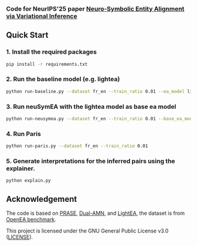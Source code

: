 

### Code for NeurIPS'25 paper  [Neuro-Symbolic Entity Alignment via Variational Inference](https://arxiv.org/abs/2410.04153)

## Quick Start

### 1. Install the required packages

```bash
pip install -r requirements.txt
```

### 2. Run the baseline model (e.g. lightea)

```bash
python run-baseline.py --dataset fr_en --train_ratio 0.01 --ea_model lightea --gpu 1 
```

### 3. Run neuSymEA with the lightea model as base ea model

```bash
python run-neusymea.py --dataset fr_en --train_ratio 0.01 --base_ea_model lightea --gpu 1
```

### 4. Run Paris

```bash
python run-paris.py --dataset fr_en --train_ratio 0.01
```

### 5. Generate interpretations for the inferred pairs using the explainer.

```bash
python explain.py
```

## Acknowledgement

The code is based on [PRASE](https://github.com/qizhyuan/PRASE-Python), [Dual-AMN](https://github.com/MaoXinn/Dual-AMN), and [LightEA](https://github.com/MaoXinn/LightEA), the dataset is from [OpenEA benchmark](https://github.com/nju-websoft/OpenEA).

This project is licensed under the GNU General Public License v3.0 ([LICENSE](LICENSE.txt)).
